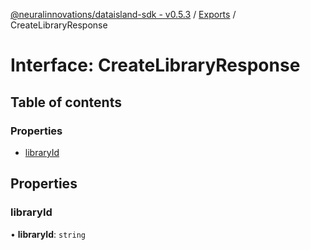[@neuralinnovations/dataisland-sdk - v0.5.3](../../README.md) / [Exports](../modules.md) / CreateLibraryResponse

# Interface: CreateLibraryResponse

## Table of contents

### Properties

- [libraryId](CreateLibraryResponse.md#libraryid)

## Properties

### libraryId

• **libraryId**: `string`
